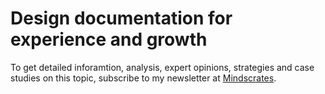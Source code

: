 # Design documentation for experience and growth

To get detailed inforamtion, analysis, expert opinions, strategies and case studies on this topic, subscribe to my newsletter at [Mindscrates](https://codingnninja.substack.com).